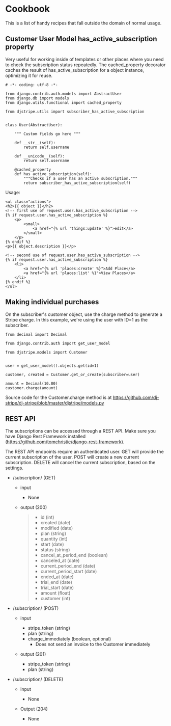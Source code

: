 # Cookbook

This is a list of handy recipes that fall outside the domain of normal
usage.

## Customer User Model has_active_subscription property

Very useful for working inside of templates or other places where you
need to check the subscription status repeatedly. The <span
class="title-ref">cached_property</span> decorator caches the result of
<span class="title-ref">has_active_subscription</span> for a object
instance, optimizing it for reuse.

    # -*- coding: utf-8 -*-

    from django.contrib.auth.models import AbstractUser
    from django.db import models
    from django.utils.functional import cached_property

    from djstripe.utils import subscriber_has_active_subscription


    class User(AbstractUser):

        """ Custom fields go here """

        def __str__(self):
            return self.username

        def __unicode__(self):
            return self.username

        @cached_property
        def has_active_subscription(self):
            """Checks if a user has an active subscription."""
            return subscriber_has_active_subscription(self)

Usage:

    <ul class="actions">
    <h2>{{ object }}</h2>
    <!-- first use of request.user.has_active_subscription -->
    {% if request.user.has_active_subscription %}
        <p>
            <small>
                <a href="{% url 'things:update' %}">edit</a>
            </small>
        </p>
    {% endif %}
    <p>{{ object.description }}</p>

    <!-- second use of request.user.has_active_subscription -->
    {% if request.user.has_active_subscription %}
        <li>
            <a href="{% url 'places:create' %}">Add Place</a>
            <a href="{% url 'places:list' %}">View Places</a>
        </li>
    {% endif %}
    </ul>

## Making individual purchases

On the subscriber's customer object, use the charge method to generate a
Stripe charge. In this example, we're using the user with ID=1 as the
subscriber.

    from decimal import Decimal

    from django.contrib.auth import get_user_model

    from djstripe.models import Customer


    user = get_user_model().objects.get(id=1)

    customer, created = Customer.get_or_create(subscriber=user)

    amount = Decimal(10.00)
    customer.charge(amount)

Source code for the Customer.charge method is at
<https://github.com/dj-stripe/dj-stripe/blob/master/djstripe/models.py>

## REST API

The subscriptions can be accessed through a REST API. Make sure you have
Django Rest Framework installed
(<https://github.com/tomchristie/django-rest-framework>).

The REST API endpoints require an authenticated user. GET will provide
the current subscription of the user. POST will create a new current
subscription. DELETE will cancel the current subscription, based on the
settings.

-   /subscription/ (GET)

    -   input

        -   None

    -   output (200)

        > -   id (int)
        > -   created (date)
        > -   modified (date)
        > -   plan (string)
        > -   quantity (int)
        > -   start (date)
        > -   status (string)
        > -   cancel_at_period_end (boolean)
        > -   canceled_at (date)
        > -   current_period_end (date)
        > -   current_period_start (date)
        > -   ended_at (date)
        > -   trial_end (date)
        > -   trial_start (date)
        > -   amount (float)
        > -   customer (int)

-   /subscription/ (POST)

    -   input

        -   stripe_token (string)
        -   plan (string)
        -   charge_immediately (boolean, optional)
            -   Does not send an invoice to the Customer immediately

    -   output (201)
        -   stripe_token (string)
        -   plan (string)

-   /subscription/ (DELETE)

    -   input

        -   None

    -   Output (204)
        -   None
